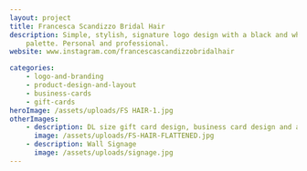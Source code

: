 ```yaml
---
layout: project
title: Francesca Scandizzo Bridal Hair
description: Simple, stylish, signature logo design with a black and white
    palette. Personal and professional.
website: www.instagram.com/francescascandizzobridalhair

categories:
    - logo-and-branding
    - product-design-and-layout
    - business-cards
    - gift-cards
heroImage: /assets/uploads/FS HAIR-1.jpg
otherImages:
    - description: DL size gift card design, business card design and apron design
      image: /assets/uploads/FS-HAIR-FLATTENED.jpg
    - description: Wall Signage
      image: /assets/uploads/signage.jpg
---
```

